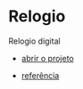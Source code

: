 # Relogio
 Relogio digital 

* [abrir o projeto](https://shydersonalves.github.io/Relogio/assets/index.html)

* [referência](https://www.youtube.com/watch?v=GK0ok3ZCXwM)